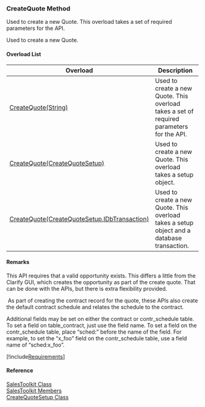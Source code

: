 ﻿### CreateQuote Method

Used to create a new Quote. This overload takes a set of required parameters for the API.

Used to create a new Quote.

#### Overload List

| Overload | Description |
| --- | --- |
| [CreateQuote(String)](FChoice.Toolkits.Clarify~FChoice.Toolkits.Clarify.Sales.SalesToolkit~CreateQuote(String).md) | Used to create a new Quote. This overload takes a set of required parameters for the API.   |
| [CreateQuote(CreateQuoteSetup)](FChoice.Toolkits.Clarify~FChoice.Toolkits.Clarify.Sales.SalesToolkit~CreateQuote(CreateQuoteSetup).md) | Used to create a new Quote. This overload takes a setup object.   |
| [CreateQuote(CreateQuoteSetup,IDbTransaction)](FChoice.Toolkits.Clarify~FChoice.Toolkits.Clarify.Sales.SalesToolkit~CreateQuote(CreateQuoteSetup,IDbTransaction).md) | Used to create a new Quote. This overload takes a setup object and a database transaction.   |

#### Remarks

This API requires that a valid opportunity exists. This differs a little from the Clarify GUI, which creates the opportunity as part of the create quote. That can be done with the APIs, but there is extra flexibility provided.

 As part of creating the contract record for the quote, these APIs also create the default contract schedule and relates the schedule to the contract.

Additional fields may be set on either the contract or contr_schedule table. To set a field on table_contract, just use the field name. To set a field on the contr_schedule table, place “sched:” before the name of the field. For example, to set the “x_foo” field on the contr_schedule table, use a field name of “sched:x_foo”.

[!include[Requirements](../partials/requirements.md)]



#### Reference

[SalesToolkit Class](FChoice.Toolkits.Clarify~FChoice.Toolkits.Clarify.Sales.SalesToolkit.md)  
[SalesToolkit Members](FChoice.Toolkits.Clarify~FChoice.Toolkits.Clarify.Sales.SalesToolkit_members.md)  
[CreateQuoteSetup Class](FChoice.Toolkits.Clarify~FChoice.Toolkits.Clarify.Sales.CreateQuoteSetup.md)